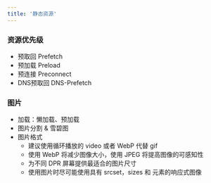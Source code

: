 ```yaml
---
title: '静态资源'
---
```


### 资源优先级
- 预取回 Prefetch
- 预加载 Preload
- 预连接 Preconnect
- DNS预取回 DNS-Prefetch

### 图片
- 加载：懒加载、预加载
- 图片分割 & 雪碧图
- 图片格式
  - 建议使用循环播放的 video 或者 WebP 代替 gif
  - 使用 WebP 将减少图像大小，使用 JPEG 将提高图像的可感知性
  - 为不同 DPR 屏幕提供最适合的图片尺寸
  - 使用图片时尽可能使用具有 srcset，sizes 和 <picture> 元素的响应式图像
